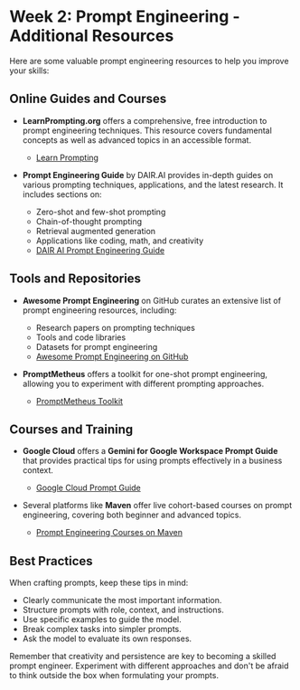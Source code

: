 # Week 2: Prompt Engineering - Additional Resources

Here are some valuable prompt engineering resources to help you improve your skills:

## Online Guides and Courses

- **LearnPrompting.org** offers a comprehensive, free introduction to prompt engineering techniques. This resource covers fundamental concepts as well as advanced topics in an accessible format.

  - [Learn Prompting](https://learnprompting.org/docs/tooling/tools)

- **Prompt Engineering Guide** by DAIR.AI provides in-depth guides on various prompting techniques, applications, and the latest research. It includes sections on:
  - Zero-shot and few-shot prompting
  - Chain-of-thought prompting
  - Retrieval augmented generation
  - Applications like coding, math, and creativity
  - [DAIR AI Prompt Engineering Guide](https://github.com/dair-ai/Prompt-Engineering-Guide)

## Tools and Repositories

- **Awesome Prompt Engineering** on GitHub curates an extensive list of prompt engineering resources, including:

  - Research papers on prompting techniques
  - Tools and code libraries
  - Datasets for prompt engineering
  - [Awesome Prompt Engineering on GitHub](https://github.com/promptslab/Awesome-Prompt-Engineering)

- **PromptMetheus** offers a toolkit for one-shot prompt engineering, allowing you to experiment with different prompting approaches.
  - [PromptMetheus Toolkit](https://learnprompting.org/docs/tooling/tools)

## Courses and Training

- **Google Cloud** offers a **Gemini for Google Workspace Prompt Guide** that provides practical tips for using prompts effectively in a business context.

  - [Google Cloud Prompt Guide](https://developers.google.com/machine-learning/resources/prompt-eng)

- Several platforms like **Maven** offer live cohort-based courses on prompt engineering, covering both beginner and advanced topics.
  - [Prompt Engineering Courses on Maven](https://www.maven.com)

## Best Practices

When crafting prompts, keep these tips in mind:

- Clearly communicate the most important information.
- Structure prompts with role, context, and instructions.
- Use specific examples to guide the model.
- Break complex tasks into simpler prompts.
- Ask the model to evaluate its own responses.

Remember that creativity and persistence are key to becoming a skilled prompt engineer. Experiment with different approaches and don't be afraid to think outside the box when formulating your prompts.
